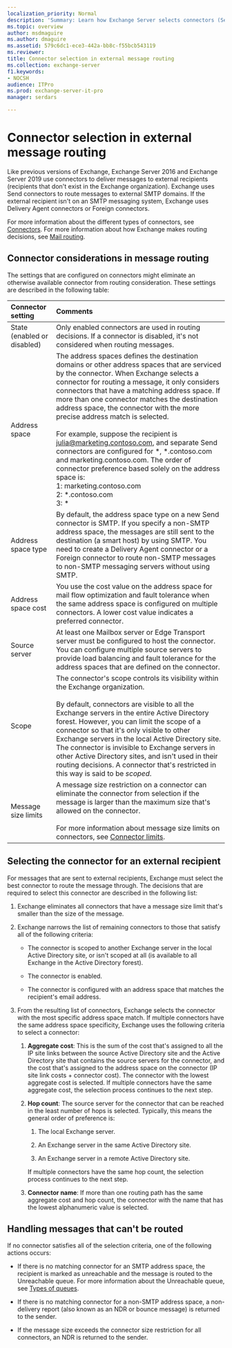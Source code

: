 ```yaml
---
localization_priority: Normal
description: 'Summary: Learn how Exchange Server selects connectors (Send connectors, Delivery Agent connectors, or Foreign connectors) to deliver messages to external recipients.'
ms.topic: overview
author: msdmaguire
ms.author: dmaguire
ms.assetid: 579c6dc1-ece3-442a-bb8c-f55bcb543119
ms.reviewer: 
title: Connector selection in external message routing
ms.collection: exchange-server
f1.keywords:
- NOCSH
audience: ITPro
ms.prod: exchange-server-it-pro
manager: serdars

---
```


# Connector selection in external message routing

Like previous versions of Exchange, Exchange Server 2016 and Exchange Server 2019 use connectors to deliver messages to external recipients (recipients that don't exist in the Exchange organization). Exchange uses Send connectors to route messages to external SMTP domains. If the external recipient isn't on an SMTP messaging system, Exchange uses Delivery Agent connectors or Foreign connectors.

 For more information about the different types of connectors, see [Connectors](../../mail-flow/connectors/connectors.md). For more information about how Exchange makes routing decisions, see [Mail routing](mail-routing.md).

## Connector considerations in message routing

The settings that are configured on connectors might eliminate an otherwise available connector from routing consideration. These settings are described in the following table:

|**Connector setting**|**Comments**|
|:-----|:-----|
|State (enabled or disabled)|Only enabled connectors are used in routing decisions. If a connector is disabled, it's not considered when routing messages.|
|Address space|The address spaces defines the destination domains or other address spaces that are serviced by the connector. When Exchange selects a connector for routing a message, it only considers connectors that have a matching address space. If more than one connector matches the destination address space, the connector with the more precise address match is selected. <br/><br/> For example, suppose the recipient is julia@marketing.contoso.com, and separate Send connectors are configured for \*, \*.contoso.com and marketing.contoso.com. The order of connector preference based solely on the address space is: <br/>1: marketing.contoso.com <br/>2: \*.contoso.com <br/>3: \*|
|Address space type|By default, the address space type on a new Send connector is SMTP. If you specify a non-SMTP address space, the messages are still sent to the destination (a smart host) by using SMTP. You need to create a Delivery Agent connector or a Foreign connector to route non-SMTP messages to non-SMTP messaging servers without using SMTP.|
|Address space cost|You use the cost value on the address space for mail flow optimization and fault tolerance when the same address space is configured on multiple connectors. A lower cost value indicates a preferred connector.|
|Source server|At least one Mailbox server or Edge Transport server must be configured to host the connector. You can configure multiple source servers to provide load balancing and fault tolerance for the address spaces that are defined on the connector.|
|Scope|The connector's scope controls its visibility within the Exchange organization. <br/><br/> By default, connectors are visible to all the Exchange servers in the entire Active Directory forest. However, you can limit the scope of a connector so that it's only visible to other Exchange servers in the local Active Directory site. The connector is invisible to Exchange servers in other Active Directory sites, and isn't used in their routing decisions. A connector that's restricted in this way is said to be *scoped*.|
|Message size limits|A message size restriction on a connector can eliminate the connector from selection if the message is larger than the maximum size that's allowed on the connector. <br/><br/> For more information about message size limits on connectors, see [Connector limits](../message-size-limits.md#connector-limits).|

## Selecting the connector for an external recipient

For messages that are sent to external recipients, Exchange must select the best connector to route the message through. The decisions that are required to select this connector are described in the following list:

1. Exchange eliminates all connectors that have a message size limit that's smaller than the size of the message.

2. Exchange narrows the list of remaining connectors to those that satisfy all of the following criteria:

   - The connector is scoped to another Exchange server in the local Active Directory site, or isn't scoped at all (is available to all Exchange in the Active Directory forest).

   - The connector is enabled.

   - The connector is configured with an address space that matches the recipient's email address.

3. From the resulting list of connectors, Exchange selects the connector with the most specific address space match. If multiple connectors have the same address space specificity, Exchange uses the following criteria to select a connector:

   1. **Aggregate cost**: This is the sum of the cost that's assigned to all the IP site links between the source Active Directory site and the Active Directory site that contains the source servers for the connector, and the cost that's assigned to the address space on the connector (IP site link costs + connector cost). The connector with the lowest aggregate cost is selected. If multiple connectors have the same aggregate cost, the selection process continues to the next step.

   2. **Hop count**: The source server for the connector that can be reached in the least number of hops is selected. Typically, this means the general order of preference is:

      1. The local Exchange server.

      2. An Exchange server in the same Active Directory site.

      3. An Exchange server in a remote Active Directory site.

      If multiple connectors have the same hop count, the selection process continues to the next step.

   3. **Connector name**: If more than one routing path has the same aggregate cost and hop count, the connector with the name that has the lowest alphanumeric value is selected.

## Handling messages that can't be routed

If no connector satisfies all of the selection criteria, one of the following actions occurs:

- If there is no matching connector for an SMTP address space, the recipient is marked as unreachable and the message is routed to the Unreachable queue. For more information about the Unreachable queue, see [Types of queues](../queues/queues.md#types-of-queues).

- If there is no matching connector for a non-SMTP address space, a non-delivery report (also known as an NDR or bounce message) is returned to the sender.

- If the message size exceeds the connector size restriction for all connectors, an NDR is returned to the sender.

